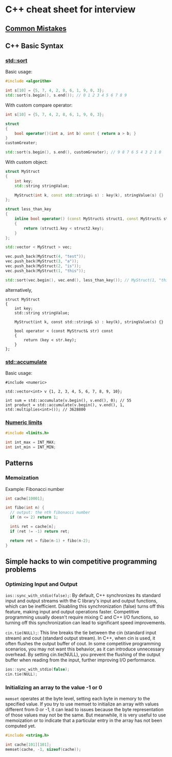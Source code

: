 # C++ cheat sheet for interview

## [Common Mistakes](common_mistakes.md)

## C++ Basic Syntax

### [std::sort](https://en.cppreference.com/w/cpp/algorithm/sort)

Basic usage:

```cpp
#include <algorithm>

int s[10] = {5, 7, 4, 2, 8, 6, 1, 9, 0, 3};
std::sort(s.begin(), s.end()); // 0 1 2 3 4 5 6 7 8 9
```
With custom compare operator:

```cpp
int s[10] = {5, 7, 4, 2, 8, 6, 1, 9, 0, 3};

struct
{
    bool operator()(int a, int b) const { return a > b; }
}
customGreater;

std::sort(s.begin(), s.end(), customGreater); // 9 8 7 6 5 4 3 2 1 0
```

With custom object:

```cpp
struct MyStruct
{
    int key;
    std::string stringValue;

    MyStruct(int k, const std::string& s) : key(k), stringValue(s) {}
};

struct less_than_key
{
    inline bool operator() (const MyStruct& struct1, const MyStruct& struct2)
    {
        return (struct1.key < struct2.key);
    }
};

std::vector < MyStruct > vec;

vec.push_back(MyStruct(4, "test"));
vec.push_back(MyStruct(3, "a"));
vec.push_back(MyStruct(2, "is"));
vec.push_back(MyStruct(1, "this"));

std::sort(vec.begin(), vec.end(), less_than_key()); // MyStruct(1, "this") MyStruct(2, "is") MyStruct(3, "a") MyStruct(4, "test")
```

alternatively,

```
struct MyStruct
{
    int key;
    std::string stringValue;

    MyStruct(int k, const std::string& s) : key(k), stringValue(s) {}

    bool operator < (const MyStruct& str) const
    {
        return (key < str.key);
    }
};
```

### [std::accumulate](https://en.cppreference.com/w/cpp/algorithm/accumulate)

Basic usage:

```
#include <numeric>

std::vector<int> v {1, 2, 3, 4, 5, 6, 7, 8, 9, 10};
 
int sum = std::accumulate(v.begin(), v.end(), 0); // 55
int product = std::accumulate(v.begin(), v.end(), 1, std::multiplies<int>()); // 3628800
```

### [Numeric limits](https://en.cppreference.com/w/c/types/limits)

```cpp
#include <limits.h>

int int_max = INT_MAX;
int int_min = INT_MIN;
```

## Patterns

### Memoization

Example: Fibonacci number

```cpp
int cache[10001];

int fibo(int n) {
  // output: the nth fibonacci number
  if (n <= 2) return 1;

  int& ret = cache[n];
  if (ret != -1) return ret;

  return ret = fibo(n-1) + fibo(n-2);
}
```

## Simple hacks to win competitive programming problems

### Optimizing Input and Output

`ios::sync_with_stdio(false);`: By default, C++ synchronizes its standard input and output streams with the C library's input and output functions, which can be inefficient. Disabling this synchronization (false) turns off this feature, making input and output operations faster. Competitive programming usually doesn't require mixing C and C++ I/O functions, so turning off this synchronization can lead to significant speed improvements.

`cin.tie(NULL);`: This line breaks the tie between the cin (standard input stream) and cout (standard output stream). In C++, when cin is used, it often flushes the output buffer of cout. In some competitive programming scenarios, you may not want this behavior, as it can introduce unnecessary overhead. By setting cin.tie(NULL), you prevent the flushing of the output buffer when reading from the input, further improving I/O performance.

```cpp
ios::sync_with_stdio(false);
cin.tie(NULL);
```

### Initializing an array to the value -1 or 0

`memset` operates at the byte level, setting each byte in memory to the specified value. If you try to use memset to initialize an array with values different from 0 or -1, it can lead to issues because the byte representation of those values may not be the same. But meanwhile, it is very useful to use memoization or to indicate that a particular entry in the array has not been computed yet.

```cpp
#include <string.h>

int cache[101][101];
memset(cache, -1, sizeof(cache));
```
